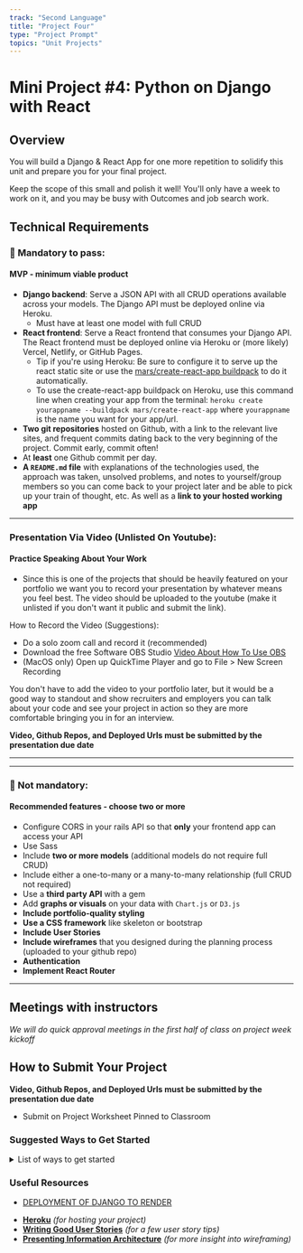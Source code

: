 ```yaml
---
track: "Second Language"
title: "Project Four"
type: "Project Prompt"
topics: "Unit Projects"
---
```


# Mini Project #4: Python on Django with React

## Overview

You will build a Django & React App for one more repetition to solidify this unit and prepare you for your final project.

Keep the scope of this small and polish it well! You'll only have a week to work on it, and you may be busy with Outcomes and job search work.

## Technical Requirements
### &#x1F534; Mandatory to pass:
#### MVP - minimum viable product

* **Django backend**: Serve a JSON API with all CRUD operations available across your models. The Django API must be deployed online via Heroku.
	* Must have at least one model with full CRUD
* **React frontend**: Serve a React frontend that consumes your Django API. The React frontend must be deployed online via Heroku or (more likely) Vercel, Netlify, or GitHub Pages.
	* Tip if you're using Heroku: Be sure to configure it to serve up the react static site or use the [mars/create-react-app buildpack](https://github.com/mars/create-react-app-buildpack) to do it automatically.
	* To use the create-react-app buildpack on Heroku, use this command line when creating your app from the terminal: `heroku create yourappname --buildpack mars/create-react-app` where `yourappname` is the name you want for your app/url.
* **Two git repositories** hosted on Github, with a link to the relevant live sites, and frequent commits dating back to the very beginning of the project. Commit early, commit often!
* At **least** one Github commit per day.
* **A ``README.md`` file** with explanations of the technologies used, the approach was taken, unsolved problems, and notes to yourself/group members so you can come back to your project later and be able to pick up your train of thought, etc. As well as a **link to your hosted working app**

---

### Presentation Via Video (Unlisted On Youtube):
#### Practice Speaking About Your Work

- Since this is one of the projects that should be heavily featured on your portfolio we want you to record your presentation by whatever means you feel best. The video should be uploaded to the youtube (make it unlisted if you don't want it public and submit the link). 

How to Record the Video (Suggestions):
- Do a solo zoom call and record it (recommended)
- Download the free Software OBS Studio [Video About How To Use OBS](https://www.youtube.com/watch?v=bWjV4leo6DI)
- (MacOS only) Open up QuickTime Player and go to File > New Screen Recording

You don't have to add the video to your portfolio later, but it would be a good way to standout and show recruiters and employers you can talk about your code and see your project in action so they are more comfortable bringing you in for an interview.

**Video, Github Repos, and Deployed Urls must be submitted by the presentation due date**

---

---

### &#x1F535; Not mandatory:
#### Recommended features - choose two or more

* Configure CORS in your rails API so that **only** your frontend app can access your API
* Use Sass
* Include **two or more models** (additional models do not require full CRUD)
* Include either a one-to-many or a many-to-many relationship (full CRUD not required)
* Use a **third party API** with a gem
* Add **graphs or visuals** on your data with `Chart.js` or `D3.js`
* **Include portfolio-quality styling**
* **Use a CSS framework** like skeleton or bootstrap
* **Include User Stories**
* **Include wireframes** that you designed during the planning process (uploaded to your github repo)
* **Authentication**
* **Implement React Router**

---

## Meetings with instructors

_We will do quick approval meetings in the first half of class on project week kickoff_

## How to Submit Your Project
**Video, Github Repos, and Deployed Urls must be submitted by the presentation due date**

- Submit on Project Worksheet Pinned to Classroom

### Suggested Ways to Get Started

<details><summary>List of ways to get started</summary>

* **Wireframe** Make a drawing of what your app will look like on each page of your application (what does it look like as soon as you log on to the site? What does it look like once a user logs in, etc.).

<br>

* **Break the project down into different components** (data, presentation, views, style, DOM manipulation) and brainstorm each component individually.

<br>

* Create your **user stories**

<br>

* Create a **Trello board** and break down the user stories into cards

<br>

* **Use your Development Tools** (console.log, inspector, alert statements, etc) to debug and solve problems

<br>

* Work through the lessons in class for help and inspiration! Think about adding relevant code to your application each day - you are given a week so that you can work on it in small chunks, so COMMIT OFTEN. We will be looking at your commit dates and comments are part of your scoring.

<br>

* **Commit early, commit often.** Don’t be afraid to break something because you can always go back in time to a previous version.

<br>

* **Consult documentation resources** (MDN, jQuery, etc.) at home to better understand what you’ll be getting into.

<br>

* **Don’t be afraid to write code that you know you will have to remove later.** Create temporary elements (buttons, links, etc) that trigger events if real data is not available. For example, if you’re trying to figure out how to change some text when the game is over but you haven’t solved the win/lose game logic, you can create a button to simulate that until then.

</details>

### Useful Resources

- [DEPLOYMENT OF DJANGO TO RENDER](https://render.com/docs/deploy-django)

* **[Heroku](http://www.heroku.com)** _(for hosting your project)_
* **[Writing Good User Stories](http://www.mariaemerson.com/user-stories/)** _(for a few user story tips)_
* **[Presenting Information Architecture](http://webstyleguide.com/wsg3/3-information-architecture/4-presenting-information.html)** _(for more insight into wireframing)_

